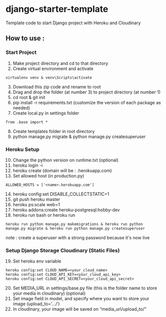 # django-starter-template
Template code to start Django project with Heroku and Cloudinary

## How to use :

### Start Project
1.	Make project directory and cd to that directory
2.	Create virtual environment and activate
```
virtualenv venv & venv\Scripts\activate
```
3.	Download this zip code and rename to root
4.	Drag and drop the folder (at number 3) to project directory (at number 1)
5.	cd root & git init
6.	pip install -r requirements.txt (customize the version of each package as needed)
7.	Create local.py in settings folder
```
from .base import *
```
8.	Create templates folder in root directory
9.	python manage.py migrate & python manage.py createsuperuser

### Heroku Setup
10.	Change the python version on runtime.txt (optional)
11.	heroku login -i
12.	heroku create <name> (domain will be : <name>.herokuapp.com)
13.	Set allowed host (in production.py)
```
ALLOWED_HOSTS = ['<name>.herokuapp.com']
```
14.	heroku config:set DISABLE_COLLECTSTATIC=1
15.	git push heroku master
16.	heroku ps:scale web=1
17.	heroku addons:create heroku-postgresql:hobby-dev
18.	heroku run bash or heroku run <command>
```
heroku run python manage.py makemigrations & heroku run python manage.py migrate & heroku run python manage.py createsuperuser
```
note : create a superuser with a strong password because it's now live

### Setup Django Storage Cloudinary (Static Files)
19.	Set heroku env variable
```
heroku config:set CLOUD_NAME=<your_cloud_name>
heroku config:set CLOUD_API_KEY=<your_cloud_api_key>
heroku config:set CLOUD_API_SECRET=<your_cloud_api_secret>
```
20.	Set MEDIA_URL in settings/base.py file (this is the folder name to store your media in cloudinary) (optional)
21.	Set image field in model, and specify where you want to store your image (upload_to=’…/’)
22.	In cloudinary, your image will be saved on “media_url/upload_to/”

